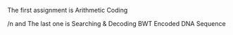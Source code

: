 The first assignment is Arithmetic Coding

/n and The last one is Searching & Decoding BWT Encoded DNA Sequence
